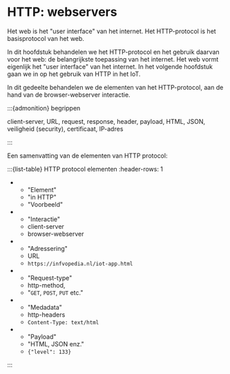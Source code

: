 # HTTP: webservers

Het web is het "user interface" van het internet.
Het HTTP-protocol is het basisprotocol van het web.

In dit hoofdstuk behandelen we het HTTP-protocol en het gebruik daarvan voor het web:
de belangrijkste toepassing van het internet.
Het web vormt eigenlijk het "user interface" van het internet.
In het volgende hoofdstuk gaan we in op het gebruik van HTTP in het IoT.

In dit gedeelte behandelen we de elementen van het HTTP-protocol,
aan de hand van de browser-webserver interactie.

:::{admonition} begrippen

client-server, URL, request, response, header, payload, HTML, JSON,
veiligheid (security), certificaat, IP-adres

:::

Een samenvatting van de elementen van HTTP protocol:

:::{list-table} HTTP protocol elementen
:header-rows: 1

* - "Element"
  - "in HTTP"
  - "Voorbeeld"
* - "Interactie"
  - client-server
  - browser-webserver
* - "Adressering"
  - URL
  - ``https://infvopedia.nl/iot-app.html``
* - "Request-type"
  - http-method, 
  - "``GET``, ``POST``, ``PUT`` etc."
* - "Medadata"
  - http-headers
  - ``Content-Type: text/html``
* - "Payload"
  - "HTML, JSON enz." 
  - ``{"level": 133}``

:::
